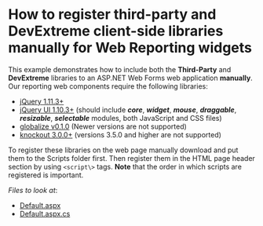 # How to register third-party and DevExtreme client-side libraries manually for Web Reporting widgets 

This example demonstrates how to include both the **Third\-Party** and **DevExtreme** libraries to an ASP.NET Web Forms web application **manually**. Our reporting web components require the following libraries:
- [jQuery 1.11.3+](http://jquery.com/)  
- [jQuery UI 1.10.3+](http://jqueryui.com/) (should include ***core***, ***widget***, ***mouse***, ***draggable***, ***resizable***, ***selectable*** modules, both JavaScript and CSS files)  
- [globalize v0.1.0](https://github.com/jquery/globalize) (Newer versions are not supported)  
- [knockout 3.0.0+](http://knockoutjs.com/)  (versions 3.5.0 and higher are not supported)

To register these libraries on the web page manually download and put them to the Scripts folder first. Then register them in the HTML page header section by using `<script\>` tags. **Note** that the order in which scripts are registered is important.  


<!-- default file list -->
*Files to look at*:

* [Default.aspx](./CS/TestReportDesigner/Default.aspx)
* [Default.aspx.cs](./CS/TestReportDesigner/Default.aspx.cs)
<!-- default file list end -->